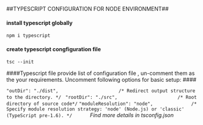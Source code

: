 ##TYPESCRIPT CONFIGURATION FOR NODE ENVIRONMENT##

#### **install typescript globally** ####

```npm i typescript```

#### **create typescript congfiguration file** ####

```tsc --init```

####Typescript file provide list of configuration file , un-comment them as the your requirements. Uncomment following options for basic setup: ####

```"outDir": "./dist",                      /* Redirect output structure to the directory. */ ```
```"rootDir": "./src",                      /* Root directory of source code*/```
```"moduleResolution": "node",              /* Specify module resolution strategy: 'node' (Node.js) or 'classic' (TypeScript pre-1.6). */      ```
_Find more details in tsconfig.json_
